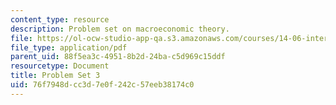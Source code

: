 ```yaml
---
content_type: resource
description: Problem set on macroeconomic theory.
file: https://ol-ocw-studio-app-qa.s3.amazonaws.com/courses/14-06-intermediate-macroeconomic-theory-spring-2003/76f7948dcc3d7e0f242c57eeb38174c0_ps3.pdf
file_type: application/pdf
parent_uid: 88f5ea3c-4951-8b2d-24ba-c5d969c15ddf
resourcetype: Document
title: Problem Set 3
uid: 76f7948d-cc3d-7e0f-242c-57eeb38174c0
---
```


